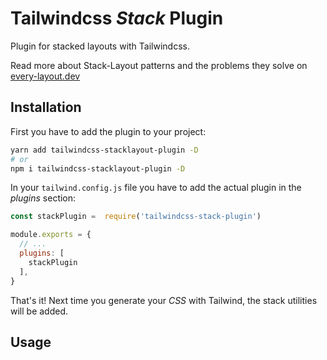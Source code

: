 # Tailwindcss _Stack_ Plugin

Plugin for stacked layouts with Tailwindcss.

Read more about Stack-Layout patterns and the problems they solve on [every-layout.dev](https://every-layout.dev/layouts/stack/)

## Installation

First you have to add the plugin to your project:

```bash
yarn add tailwindcss-stacklayout-plugin -D
# or
npm i tailwindcss-stacklayout-plugin -D
```

In your `tailwind.config.js` file you have to add the actual plugin in the _plugins_ section:

```javascript
const stackPlugin =  require('tailwindcss-stack-plugin')

module.exports = {
  // ...
  plugins: [
    stackPlugin
  ],
}

```

That's it! Next time you generate your _CSS_ with Tailwind, the stack utilities will be added.

## Usage


